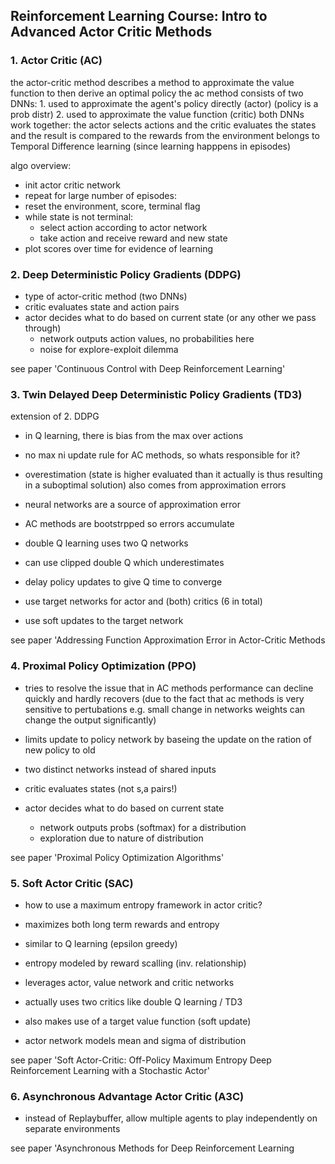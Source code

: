## Reinforcement Learning Course: Intro to Advanced Actor Critic Methods

### 1. Actor Critic (AC)

the actor-critic method describes a method to approximate the value function to then derive an optimal policy
the ac method consists of two DNNs:
    1. used to approximate the agent's policy directly (actor) (policy is a prob distr)
    2. used to approximate the value function (critic)
both DNNs work together: the actor selects actions and the critic evaluates the states and the result is compared to the rewards from the environment
belongs to Temporal Difference learning (since learning happpens in episodes)

algo overview:
- init actor critic network
- repeat for large number of episodes:
- reset the environment, score, terminal flag
- while state is not terminal:
    - select action according to actor network
    - take action and receive reward and new state
- plot scores over time for evidence of learning

### 2. Deep Deterministic Policy Gradients (DDPG)

- type of actor-critic method (two DNNs)
- critic evaluates state and action pairs
- actor decides what to do based on current state (or any other we pass through)
    - network outputs action values, no probabilities here
    - noise for explore-exploit dilemma

see paper 'Continuous Control with Deep Reinforcement Learning'

### 3. Twin Delayed Deep Deterministic Policy Gradients (TD3) 
extension of 2. DDPG

- in Q learning, there is bias from the max over actions
- no max ni update rule for AC methods, so whats responsible for it?
- overestimation (state is higher evaluated than it actually is thus resulting in a suboptimal solution) also comes from approximation errors
- neural networks are a source of approximation error
- AC methods are bootstrpped so errors accumulate

- double Q learning uses two Q networks
- can use clipped double Q which underestimates
- delay policy updates to give Q time to converge
- use target networks for actor and (both) critics (6 in total)
- use soft updates to the target network

see paper 'Addressing Function Approximation Error in Actor-Critic Methods

### 4. Proximal Policy Optimization (PPO)

- tries to resolve the issue that in AC methods performance can decline quickly and hardly recovers (due to the fact that ac methods is very sensitive to pertubations e.g. small change in networks weights can change the output significantly)

- limits update to policy network by baseing the update on the ration of new policy to old

- two distinct networks instead of shared inputs
- critic evaluates states (not s,a pairs!)
- actor decides what to do based on current state
    - network outputs probs (softmax) for a distribution
    - exploration due to nature of distribution

see paper 'Proximal Policy Optimization Algorithms'

### 5. Soft Actor Critic (SAC)

- how to use a maximum entropy framework in actor critic?

- maximizes both long term rewards and entropy
- similar to Q learning (epsilon greedy)
- entropy modeled by reward scalling (inv. relationship)
- leverages actor, value network and critic networks
- actually uses two critics like double Q learning / TD3
- also makes use of a target value function (soft update)

- actor network models mean and sigma of distribution

see paper 'Soft Actor-Critic: Off-Policy Maximum Entropy Deep Reinforcement Learning with a Stochastic Actor'

### 6. Asynchronous Advantage Actor Critic (A3C)

- instead of Replaybuffer, allow multiple agents to play independently on separate environments

see paper 'Asynchronous Methods for Deep Reinforcement Learning